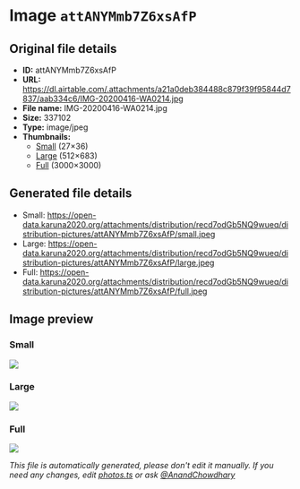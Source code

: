 # Image `attANYMmb7Z6xsAfP`

## Original file details

- **ID:** attANYMmb7Z6xsAfP
- **URL:** https://dl.airtable.com/.attachments/a21a0deb384488c879f39f95844d7837/aab334c6/IMG-20200416-WA0214.jpg
- **File name:** IMG-20200416-WA0214.jpg
- **Size:** 337102
- **Type:** image/jpeg
- **Thumbnails:**
  - [Small](https://dl.airtable.com/.attachmentThumbnails/b82132535f607c8d7742989b0c4782cb/d71a4085) (27×36)
  - [Large](https://dl.airtable.com/.attachmentThumbnails/57fae1cec64446ddf00c88cac84fa2c1/f9f67d79) (512×683)
  - [Full](https://dl.airtable.com/.attachmentThumbnails/abcd830c2ee316bfa74ff340d2812066/d16f46d0) (3000×3000)

## Generated file details

- Small: https://open-data.karuna2020.org/attachments/distribution/recd7odGb5NQ9wueq/distribution-pictures/attANYMmb7Z6xsAfP/small.jpeg
- Large: https://open-data.karuna2020.org/attachments/distribution/recd7odGb5NQ9wueq/distribution-pictures/attANYMmb7Z6xsAfP/large.jpeg
- Full: https://open-data.karuna2020.org/attachments/distribution/recd7odGb5NQ9wueq/distribution-pictures/attANYMmb7Z6xsAfP/full.jpeg

## Image preview

### Small

![](https://open-data.karuna2020.org/attachments/distribution/recd7odGb5NQ9wueq/distribution-pictures/attANYMmb7Z6xsAfP/small.jpeg)

### Large

![](https://open-data.karuna2020.org/attachments/distribution/recd7odGb5NQ9wueq/distribution-pictures/attANYMmb7Z6xsAfP/large.jpeg)

### Full

![](https://open-data.karuna2020.org/attachments/distribution/recd7odGb5NQ9wueq/distribution-pictures/attANYMmb7Z6xsAfP/full.jpeg)

_This file is automatically generated, please don't edit it manually. If you need any changes, edit [photos.ts](/photos.ts) or ask [@AnandChowdhary](https://github.com/AnandChowdhary)_
